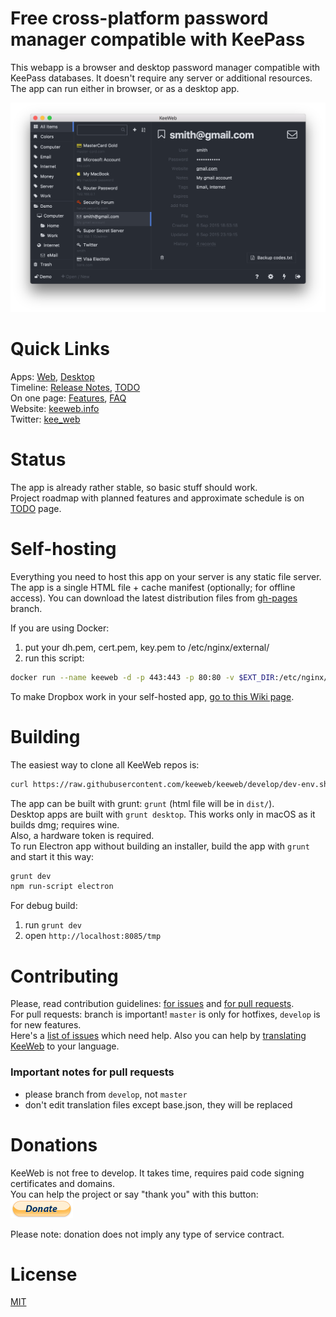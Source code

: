 # Free cross-platform password manager compatible with KeePass

This webapp is a browser and desktop password manager compatible with KeePass databases. It doesn't require any server or additional resources.
The app can run either in browser, or as a desktop app.

![screenshot](img/screenshot.png)

# Quick Links

Apps: [Web](https://app.keeweb.info/), [Desktop](https://github.com/keeweb/keeweb/releases/latest)  
Timeline: [Release Notes](release-notes.md), [TODO](https://github.com/keeweb/keeweb/wiki/TODO)  
On one page: [Features](https://keeweb.info/#features), [FAQ](https://github.com/keeweb/keeweb/wiki/FAQ)  
Website: [keeweb.info](https://keeweb.info)  
Twitter: [kee_web](https://twitter.com/kee_web)  

# Status

The app is already rather stable, so basic stuff should work.  
Project roadmap with planned features and approximate schedule is on [TODO](https://github.com/keeweb/keeweb/wiki/TODO) page.

# Self-hosting

Everything you need to host this app on your server is any static file server. The app is a single HTML file + cache manifest (optionally; for offline access).
You can download the latest distribution files from [gh-pages](https://github.com/keeweb/keeweb/archive/gh-pages.zip) branch.  

If you are using Docker:

1. put your dh.pem, cert.pem, key.pem to /etc/nginx/external/ 
2. run this script:
```bash
docker run --name keeweb -d -p 443:443 -p 80:80 -v $EXT_DIR:/etc/nginx/external/ antelle/keeweb
```

To make Dropbox work in your self-hosted app, [go to this Wiki page](https://github.com/keeweb/keeweb/wiki/Dropbox-and-GDrive).

# Building

The easiest way to clone all KeeWeb repos is:
```bash
curl https://raw.githubusercontent.com/keeweb/keeweb/develop/dev-env.sh | bash -
```

The app can be built with grunt: `grunt` (html file will be in `dist/`).    
Desktop apps are built with `grunt desktop`. This works only in macOS as it builds dmg; requires wine.  
Also, a hardware token is required.  
To run Electron app without building an installer, build the app with `grunt` and start it this way:
```bash
grunt dev
npm run-script electron
```

For debug build:

1. run `grunt dev`
2. open `http://localhost:8085/tmp`

# Contributing

Please, read contribution guidelines: [for issues](.github/ISSUE_TEMPLATE.md) and [for pull requests](.github/PULL_REQUEST_TEMPLATE.md).  
For pull requests: branch is important! `master` is only for hotfixes, `develop` is for new features.  
Here's a [list of issues](https://github.com/keeweb/keeweb/labels/help%20wanted) which need help.
Also you can help by [translating KeeWeb](https://keeweb.oneskyapp.com) to your language.  

### Important notes for pull requests

- please branch from `develop`, not `master`
- don't edit translation files except base.json, they will be replaced

# Donations

KeeWeb is not free to develop. It takes time, requires paid code signing certificates and domains.  
You can help the project or say "thank you" with this button:  
[<img src="img/paypal-donate.png" alt="Donate with PayPal" width="100">](https://www.paypal.me/dvitkovsky)  

Please note: donation does not imply any type of service contract.  


# License

[MIT](https://github.com/keeweb/keeweb/blob/master/LICENSE)
